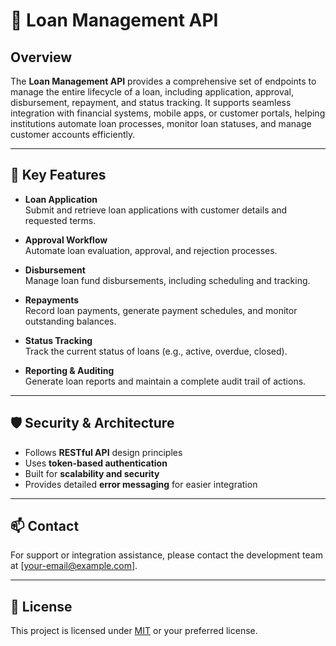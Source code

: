 # 📄 Loan Management API

## Overview

The **Loan Management API** provides a comprehensive set of endpoints to manage the entire lifecycle of a loan, including application, approval, disbursement, repayment, and status tracking. It supports seamless integration with financial systems, mobile apps, or customer portals, helping institutions automate loan processes, monitor loan statuses, and manage customer accounts efficiently.

---

## 🚀 Key Features

- **Loan Application**  
  Submit and retrieve loan applications with customer details and requested terms.

- **Approval Workflow**  
  Automate loan evaluation, approval, and rejection processes.

- **Disbursement**  
  Manage loan fund disbursements, including scheduling and tracking.

- **Repayments**  
  Record loan payments, generate payment schedules, and monitor outstanding balances.

- **Status Tracking**  
  Track the current status of loans (e.g., active, overdue, closed).

- **Reporting & Auditing**  
  Generate loan reports and maintain a complete audit trail of actions.

---

## 🛡️ Security & Architecture

- Follows **RESTful API** design principles  
- Uses **token-based authentication**  
- Built for **scalability and security**  
- Provides detailed **error messaging** for easier integration

---

## 📫 Contact

For support or integration assistance, please contact the development team at [your-email@example.com].

---

## 📌 License

This project is licensed under [MIT](LICENSE) or your preferred license.

